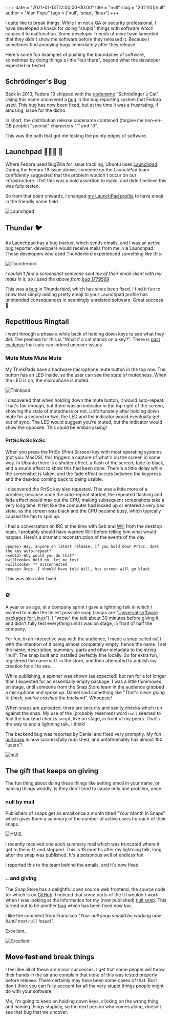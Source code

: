 +++
date = "2021-01-13T12:00:00-00:00"
title = "null"
slug = "2021/01/null"
author = "Alan Pope"
tags = ['null', 'snap', 'linux']
+++

I quite like to break things. While I'm not a QA or security professional, I have developed a knack for doing "stupid" things with software which causes it to malfunction. Some developer friends of mine have lamented that they didn't show me software before they released it. Because I sometimes find annoying bugs immediately after they release. 

Here's some fun examples of pushing the boundaries of software, sometimes by doing things a little "out there", beyond what the developer expected or tested.

## Schrödinger's Bug

Back in 2013, Fedora 19 shipped with the [codename](https://fedoraproject.org/wiki/History_of_Fedora_release_names#Fedora_19_.28Schr.C3.B6dinger.27s_Cat.29) "Schrödinger's Cat". Using this name uncovered a [bug](https://bugzilla.redhat.com/show_bug.cgi?id=922433) in the bug reporting system that Fedora used. This bug has now been fixed, but at the time it was a frustrating, if amusing, issue for the distro.

In short, the distribution release codename contained (forgive me non-en-GB people) "special" characters "'" and "ö".

This was the path that got me testing the pointy edges of software. 

## Launchpad 🍺🐧🐱 🦄

Where Fedora used BugZilla for issue tracking, Ubuntu uses [Launchpad](https://launchpad.net/). During the Fedora 19 issue above, someone on the LaunchPad team confidently suggested that the problem wouldn't occur on our infrastructure. I felt this was a bold assertion to make, and didn't believe this was fully tested.

So from that point onwards, I changed [my LaunchPad profile](https://launchpad.net/~popey) to have emoji in the friendly name field.

![Launchpad](/blog/images/2021-01-13/launchpad.png)

## Thunder 🐦

As Launchpad has a bug tracker, which sends emails, and I was an active bug reporter, developers would receive mails from me, via Launchpad. Those developers who used Thunderbird experienced something like this:

![Thunderbird](/blog/images/2021-01-13/thunderbird.png)

*I couldn't find a screenshot someone sent me of their email client with my mails in it, so I used the above from [bug 1779569](https://bugs.launchpad.net/ubuntu/+source/thunderbird/+bug/1779569)*

This was a [bug](https://bugs.launchpad.net/ubuntu/+source/thunderbird/+bug/1761844) in Thunderbird, which has since been fixed. I find it fun to know that simply adding pretty emoji to your Launchpad profile has unintended consequences in seemingly unrelated software. Great success 🌈

## Repetitious Ringtail

I went through a phase a while back of holding down keys to see what they did. The premise for this is "What if a cat stands on a key?". There is [past](https://kernelcat.com/) [evidence](https://bugs.launchpad.net/ubuntu/+source/unity-greeter/+bug/1538615) that cats can indeed uncover issues.

### Mute Mute Mute Mute

My ThinkPads have a hardware microphone mute button in the top row. The button has an LED inside, so the user can see the state of mutedness. When the LED is on, the microphone is muted.

![Thinkpad](/blog/images/2020-12-25/external-keyboard.jpg)

I discovered that when holding down the mute button, it would auto-repeat. That's fair enough, but there was an indicator in the top right of the screen, showing the state of mutedness or not. Unfortunately after holding down mute for a second or two, the LED and the indicator would eventually get out of sync. The LED would suggest you're muted, but the indicator would show the opposite. This could be embarrassing!

### PrtScScScScSc

When you press the PrtSc (Print Screen) key with most operating systems (not you: MacOS), this triggers a capture of what's on the screen in some way. In Ubuntu there is a shutter effect, a flash of the screen, fade to black, and a sound effect to show this had been done. There's a little delay while the screenshot is taken, and the fade effect occurs between the keypress and the desktop coming back to being usable. 

I discovered the PrtSc key also repeated. This was a little more of a problem, because once the auto-repeat started, the repeated flashing and fade effect would max out the CPU, making subsequent screenshots take a very long time. It felt like the computer had locked up or entered a very bad state, as the screen was black and the CPU became busy, which typically caused the fan to spin up.

I had a conversation on IRC at the time with Seb and [Will](https://www.whizzy.org) from the desktop team. I probably should have warned Will before telling him what would happen. Here's a dramatic reconstruction of the events of the day.

```
<popey> Hey, anyone on latest release, if you hold down PrtSc, does the key auto-repeat?
<seb12> Why would you do that?
<willcooke> Hold on, let me test
<willcooke> ** Disconnected
<popey> Oops! I should have told Will, his screen will go black
```

This was also later fixed. 

## ∅

A year or so ago, at a company sprint I gave a lightning talk in which I wanted to make the tiniest possible snap (snaps are "[Universal software packages for Linux](https://snapcraft.io/)"). I "wrote" the talk about 30 minutes before giving it, and didn't fully test everything until I was on stage, in front of half the company.

For fun, in an interactive way with the audience, I made a snap called `null` with the intention of it being almost completely empty, hence the name. I set the name, description, summary, parts and other metadata to the string "null". The snap built and installed perfectly fine locally. So for extra fun, I registered the name `null` in the store, and then attempted to publish my creation for all to see.

While publishing, a spinner was shown (as expected) but ran for a lot longer than I expected for an essentially empty package. I was a little flummoxed, on stage, until someone from the Snap Store team in the audience grabbed a microphone and spoke up. Daniel said something like "*That's never going to finish, you've crashed the backend*". Whoopsie!

When snaps are uploaded, there are security and sanity checks which run against the snap. My use of the (probably reserved) word `null` seemed to fool the backend checks script, live on stage, in front of my peers. That's the way to end a lightning talk, I think!

The backend bug was reported by Daniel and fixed very promptly. My fun [null snap](https://snapcraft.io/null) is now successfully published, and unfathomably has almost 100 "users"!

![null](/blog/images/2021-01-13/null.png)

## The gift that keeps on giving

The fun thing about doing these things like setting emoji in your name, or naming things weirdly, is they don't tend to cause only one problem, once. 

### null by mail

Publishers of snaps get an email once a month titled "Your Month In Snaps" which gives them a summary of the number of active users for each of their snaps. 

![YMIS](/blog/images/2021-01-13/ymis.png)

I recently received one such summary mail which was truncated where it got to the `null` and stopped. This is 18 months after my lightning talk, long after the snap was published. It's a poisonous well of endless fun. 

I reported this to the team behind the emails, and it's now fixed.

### .. and giving

The Snap Store has a delightful open source web frontend, the source code for which is on [GitHub](https://github.com/canonical-web-and-design/snapcraft.io). I noticed that some parts of the UI wouldn't work when I was looking at the information for my (now published) [null snap](https://snapcraft.io/null). This turned out to be another [bug](https://github.com/canonical-web-and-design/snapcraft.io/issues/3320) which has been fixed now too.

I like the comment from Francisco "*Your null snap should be working now (Until next `null` issue)*". 

Excellent.

![Excellent](/blog/images/2021-01-13/excellent.gif)

## ~~Move fast and~~ break things

I feel like all of these are minor successes. I get that some people will throw their hands in the air and complain that none of this was tested properly before release. There certainly may have been some cases of that. But I don't think you can fully account for all the very stupid things people might do with your software. 

Me, I'm going to keep on holding down keys, clicking on the wrong thing, and naming things stupidly, so the next person who comes along, doesn't see that bug that we uncover. 
